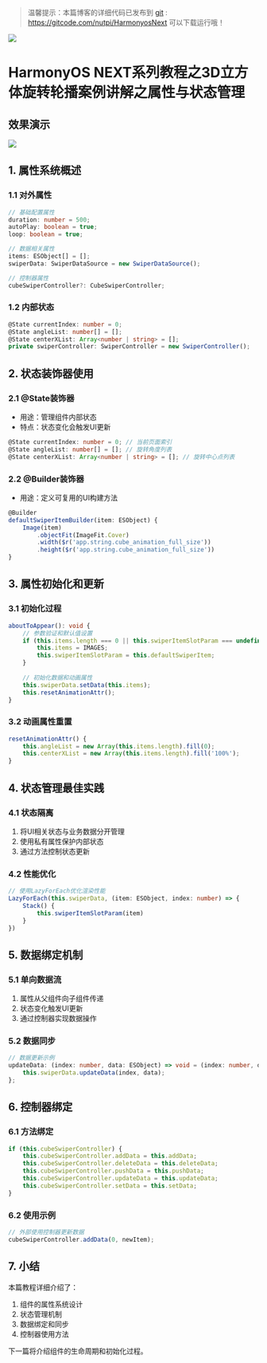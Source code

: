 > 温馨提示：本篇博客的详细代码已发布到 [git](https://gitcode.com/nutpi/HarmonyosNext) : https://gitcode.com/nutpi/HarmonyosNext 可以下载运行哦！

![](https://files.mdnice.com/user/47561/37dc0bcd-f0a1-46d2-99b5-f8b018d5b75a.png)

# HarmonyOS NEXT系列教程之3D立方体旋转轮播案例讲解之属性与状态管理
## 效果演示

![](https://files.mdnice.com/user/47561/1206c9f5-ffbc-407e-be02-ed1889ad8419.gif)

## 1. 属性系统概述

### 1.1 对外属性
```typescript
// 基础配置属性
duration: number = 500;
autoPlay: boolean = true;
loop: boolean = true;

// 数据相关属性
items: ESObject[] = [];
swiperData: SwiperDataSource = new SwiperDataSource();

// 控制器属性
cubeSwiperController?: CubeSwiperController;
```

### 1.2 内部状态
```typescript
@State currentIndex: number = 0;
@State angleList: number[] = [];
@State centerXList: Array<number | string> = [];
private swiperController: SwiperController = new SwiperController();
```

## 2. 状态装饰器使用

### 2.1 @State装饰器
- 用途：管理组件内部状态
- 特点：状态变化会触发UI更新
```typescript
@State currentIndex: number = 0; // 当前页面索引
@State angleList: number[] = []; // 旋转角度列表
@State centerXList: Array<number | string> = []; // 旋转中心点列表
```

### 2.2 @Builder装饰器
- 用途：定义可复用的UI构建方法
```typescript
@Builder
defaultSwiperItemBuilder(item: ESObject) {
    Image(item)
        .objectFit(ImageFit.Cover)
        .width($r('app.string.cube_animation_full_size'))
        .height($r('app.string.cube_animation_full_size'))
}
```

## 3. 属性初始化和更新

### 3.1 初始化过程
```typescript
aboutToAppear(): void {
    // 参数验证和默认值设置
    if (this.items.length === 0 || this.swiperItemSlotParam === undefined) {
        this.items = IMAGES;
        this.swiperItemSlotParam = this.defaultSwiperItem;
    }
    
    // 初始化数据和动画属性
    this.swiperData.setData(this.items);
    this.resetAnimationAttr();
}
```

### 3.2 动画属性重置
```typescript
resetAnimationAttr() {
    this.angleList = new Array(this.items.length).fill(0);
    this.centerXList = new Array(this.items.length).fill('100%');
}
```

## 4. 状态管理最佳实践

### 4.1 状态隔离
1. 将UI相关状态与业务数据分开管理
2. 使用私有属性保护内部状态
3. 通过方法控制状态更新

### 4.2 性能优化
```typescript
// 使用LazyForEach优化渲染性能
LazyForEach(this.swiperData, (item: ESObject, index: number) => {
    Stack() {
        this.swiperItemSlotParam(item)
    }
})
```

## 5. 数据绑定机制

### 5.1 单向数据流
1. 属性从父组件向子组件传递
2. 状态变化触发UI更新
3. 通过控制器实现数据操作

### 5.2 数据同步
```typescript
// 数据更新示例
updateData: (index: number, data: ESObject) => void = (index: number, data: ESObject) => {
    this.swiperData.updateData(index, data);
};
```

## 6. 控制器绑定

### 6.1 方法绑定
```typescript
if (this.cubeSwiperController) {
    this.cubeSwiperController.addData = this.addData;
    this.cubeSwiperController.deleteData = this.deleteData;
    this.cubeSwiperController.pushData = this.pushData;
    this.cubeSwiperController.updateData = this.updateData;
    this.cubeSwiperController.setData = this.setData;
}
```

### 6.2 使用示例
```typescript
// 外部使用控制器更新数据
cubeSwiperController.addData(0, newItem);
```

## 7. 小结

本篇教程详细介绍了：
1. 组件的属性系统设计
2. 状态管理机制
3. 数据绑定和同步
4. 控制器使用方法

下一篇将介绍组件的生命周期和初始化过程。
